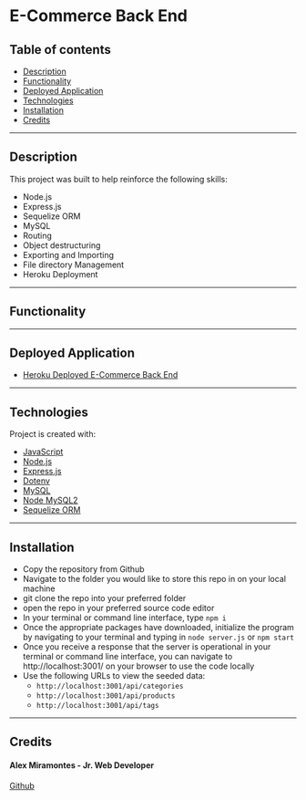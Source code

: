# E-Commerce Back End

## Table of contents

- [Description](#description)
- [Functionality](#functionality)
- [Deployed Application](#deployed-application)
- [Technologies](#technologies)
- [Installation](#installation)
- [Credits](#credits)

---

## Description

This project was built to help reinforce the following skills:

- Node.js
- Express.js
- Sequelize ORM
- MySQL
- Routing
- Object destructuring
- Exporting and Importing
- File directory Management
- Heroku Deployment

---


## Functionality 



---


## Deployed Application

- [Heroku Deployed E-Commerce Back End](https://serene-beach-57426.herokuapp.com/)

---


## Technologies

Project is created with:

- [JavaScript](https://www.javascript.com/)
- [Node.js](https://nodejs.org/)
- [Express.js](https://expressjs.com/)
- [Dotenv](https://www.npmjs.com/package/dotenv)
- [MySQL](https://www.mysql.com/)
- [Node MySQL2](https://www.npmjs.com/package/mysql2)
- [Sequelize ORM](https://sequelize.org/)


---

## Installation

- Copy the repository from Github
- Navigate to the folder you would like to store this repo in on your local machine
- git clone the repo into your preferred folder
- open the repo in your preferred source code editor 
- In your terminal or command line interface, type `npm i`
- Once the appropriate packages have downloaded, initialize the program by navigating to your terminal and typing in `node server.js` or `npm start`
- Once you receive a response that the server is operational in your terminal or command line interface, you can navigate to http://localhost:3001/ on your browser to use the code locally
- Use the following URLs to view the seeded data:
  - `http://localhost:3001/api/categories`
  - `http://localhost:3001/api/products`
  - `http://localhost:3001/api/tags` 

---

## Credits
  
#### Alex Miramontes - Jr. Web Developer

[Github](https://www.github.com/amiramonte)
